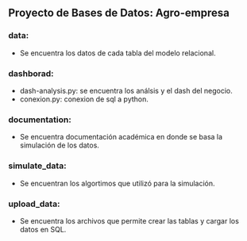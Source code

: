 ## Proyecto de Bases de Datos: Agro-empresa

### data: 
- Se encuentra los datos de cada tabla del modelo relacional.

### dashborad: 
- dash-analysis.py: se encuentra los análsis y el dash del negocio.
- conexion.py: conexion de sql a python.

### documentation:
- Se encuentra documentación académica en donde se basa la simulación de los datos.

### simulate_data:
- Se encuentran los algortimos que utilizó para la simulación.

### upload_data:
- Se encuentra los archivos que permite crear las tablas y cargar los datos en SQL.
